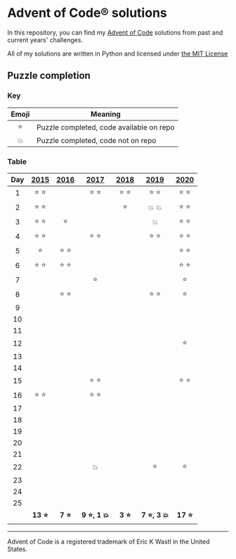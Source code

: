 # Advent of Code® solutions

In this repository, you can find my [Advent of Code](https://adventofcode.com/) solutions from past and current years' challenges.

All of my solutions are written in Python and licensed under [the MIT License](LICENSE)

## Puzzle completion

### Key

| Emoji  | Meaning                                  |
| :----: | ---------------------------------------- |
| :star: | Puzzle completed, code available on repo |
| :boom: | Puzzle completed, code not on repo       |

### Table

|  Day  | [2015](https://adventofcode.com/2015) | [2016](https://adventofcode.com/2016) | [2017](https://adventofcode.com/2017) | [2018](https://adventofcode.com/2018) | [2019](https://adventofcode.com/2019) | [2020](https://adventofcode.com/2020) |
| :---: | :-----------------------------------: | :-----------------------------------: | :-----------------------------------: | :-----------------------------------: | :-----------------------------------: | :-----------------------------------: |
|   1   |             :star: :star:             |                                       |             :star: :star:             |             :star: :star:             |             :star: :star:             |             :star: :star:             |
|   2   |             :star: :star:             |                                       |                                       |                :star:                 |             :boom: :boom:             |             :star: :star:             |
|   3   |             :star: :star:             |                :star:                 |                                       |                                       |                :boom:                 |             :star: :star:             |
|   4   |             :star: :star:             |                                       |             :star: :star:             |                                       |             :star: :star:             |             :star: :star:             |
|   5   |                :star:                 |             :star: :star:             |                                       |                                       |                                       |             :star: :star:             |
|   6   |             :star: :star:             |             :star: :star:             |                                       |                                       |                                       |             :star: :star:             |
|   7   |                                       |                                       |                :star:                 |                                       |                                       |                :star:                 |
|   8   |                                       |             :star: :star:             |                                       |                                       |             :star: :star:             |                :star:                 |
|   9   |                                       |                                       |                                       |                                       |                                       |                                       |
|  10   |                                       |                                       |                                       |                                       |                                       |                                       |
|  11   |                                       |                                       |                                       |                                       |                                       |                                       |
|  12   |                                       |                                       |                                       |                                       |                                       |                :star:                 |
|  13   |                                       |                                       |                                       |                                       |                                       |                                       |
|  14   |                                       |                                       |                                       |                                       |                                       |                                       |
|  15   |                                       |                                       |             :star: :star:             |                                       |                                       |             :star: :star:             |
|  16   |             :star: :star:             |                                       |             :star: :star:             |                                       |                                       |                                       |
|  17   |                                       |                                       |                                       |                                       |                                       |                                       |
|  18   |                                       |                                       |                                       |                                       |                                       |                                       |
|  19   |                                       |                                       |                                       |                                       |                                       |                                       |
|  20   |                                       |                                       |                                       |                                       |                                       |                                       |
|  21   |                                       |                                       |                                       |                                       |                                       |                                       |
|  22   |                                       |                                       |                :boom:                 |                                       |                :star:                 |                :star:                 |
|  23   |                                       |                                       |                                       |                                       |                                       |                                       |
|  24   |                                       |                                       |                                       |                                       |                                       |                                       |
|  25   |                                       |                                       |                                       |                                       |                                       |                                       |
|       |             **13 :star:**             |             **7 :star:**              |        **9 :star:, 1 :boom:**         |             **3 :star:**              |        **7 :star:, 3 :boom:**         |             **17 :star:**             |

---

Advent of Code is a registered trademark of Eric K Wastl in the United States.

